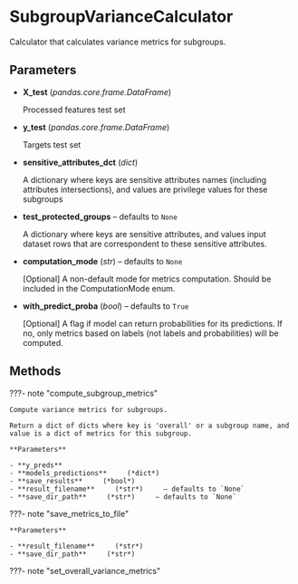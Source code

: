 # SubgroupVarianceCalculator

Calculator that calculates variance metrics for subgroups.



## Parameters

- **X_test** (*pandas.core.frame.DataFrame*)

    Processed features test set

- **y_test** (*pandas.core.frame.DataFrame*)

    Targets test set

- **sensitive_attributes_dct** (*dict*)

    A dictionary where keys are sensitive attributes names (including attributes intersections),  and values are privilege values for these subgroups

- **test_protected_groups** – defaults to `None`

    A dictionary where keys are sensitive attributes, and values input dataset rows  that are correspondent to these sensitive attributes.

- **computation_mode** (*str*) – defaults to `None`

    [Optional] A non-default mode for metrics computation. Should be included in the ComputationMode enum.

- **with_predict_proba** (*bool*) – defaults to `True`

    [Optional] A flag if model can return probabilities for its predictions.  If no, only metrics based on labels (not labels and probabilities) will be computed.




## Methods

???- note "compute_subgroup_metrics"

    Compute variance metrics for subgroups.

    Return a dict of dicts where key is 'overall' or a subgroup name, and value is a dict of metrics for this subgroup.

    **Parameters**

    - **y_preds**    
    - **models_predictions**     (*dict*)    
    - **save_results**     (*bool*)    
    - **result_filename**     (*str*)     – defaults to `None`    
    - **save_dir_path**     (*str*)     – defaults to `None`    
    
???- note "save_metrics_to_file"

    

    **Parameters**

    - **result_filename**     (*str*)    
    - **save_dir_path**     (*str*)    
    
???- note "set_overall_variance_metrics"

